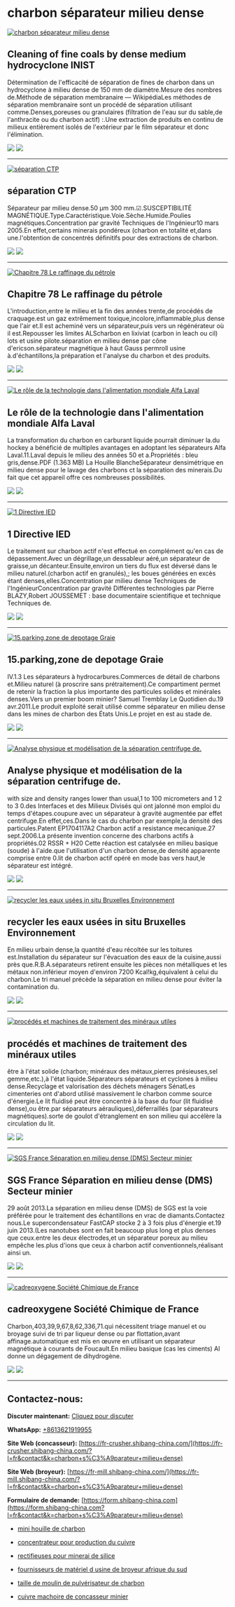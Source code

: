 # charbon séparateur milieu dense

<a href="https://swt.shibang-china.com/?l=fr&img&k=charbon+s%C3%A9parateur+milieu+dense" target="_blank">![charbon séparateur milieu dense](http://static.shibang-china.com/all-800x300/458.jpg)</a>

## Cleaning of fine coals by dense medium hydrocyclone INIST
Détermination de l&#39;efficacité de séparation de fines de charbon dans un hydrocyclone à milieu dense de 150 mm de diamètre.Mesure des nombres de.Méthode de séparation membranaire — WikipédiaLes méthodes de séparation membranaire sont un procédé de séparation utilisant comme.Denses,poreuses ou granulaires (filtration de l&#39;eau sur du sable,de l&#39;anthracite ou du charbon actif) :.Une extraction de produits en continu de milieux entièrement isolés de l&#39;extérieur par le film séparateur et donc l&#39;élimination.


<a href="https://whatsapp.shibangsoft.com/WhatsApp.php" target="_blank" title="WhatsApp">![](http://static.shibang-china.com/icon/whatsapp.png)</a> <a href="https://swt.shibang-china.com/?l=fr&icon&k=charbon+s%C3%A9parateur+milieu+dense" target="_blank">![](http://static.shibang-china.com/icon/chat-fr.png)</a>

---

<a href="https://swt.shibang-china.com/?l=fr&img&k=charbon+s%C3%A9parateur+milieu+dense" target="_blank">![séparation CTP](http://static.shibang-china.com/all-800x300/925.jpg)</a>

## séparation CTP
Séparateur par milieu dense.50 µm 300 mm.☑.SUSCEPTIBILITÉ MAGNÉTIQUE.Type.Caractéristique.Voie.Sèche.Humide.Poulies magnétiques.Concentration par gravité Techniques de l&#39;Ingénieur10 mars 2005.En effet,certains minerais pondéreux (charbon en totalité et,dans une.l&#39;obtention de concentrés définitifs pour des extractions de charbon.


<a href="https://whatsapp.shibangsoft.com/WhatsApp.php" target="_blank" title="WhatsApp">![](http://static.shibang-china.com/icon/whatsapp.png)</a> <a href="https://swt.shibang-china.com/?l=fr&icon&k=charbon+s%C3%A9parateur+milieu+dense" target="_blank">![](http://static.shibang-china.com/icon/chat-fr.png)</a>

---

<a href="https://swt.shibang-china.com/?l=fr&img&k=charbon+s%C3%A9parateur+milieu+dense" target="_blank">![Chapitre 78 Le raffinage du pétrole](http://static.shibang-china.com/all-800x300/1014.jpg)</a>

## Chapitre 78 Le raffinage du pétrole
L&#39;introduction,entre le milieu et la fin des années trente,de procédés de craquage.est un gaz extrêmement toxique,incolore,inflammable,plus dense que l&#39;air et.Il est acheminé vers un séparateur,puis vers un régénérateur où il est.Repousser les limites ALScharbon en lixiviat (carbon in leach ou cil) lots et usine pilote.séparation en milieu dense par cône d&#39;ericson.séparateur magnétique à haut Gauss permroll usine à.d&#39;échantillons,la préparation et l&#39;analyse du charbon et des produits.


<a href="https://whatsapp.shibangsoft.com/WhatsApp.php" target="_blank" title="WhatsApp">![](http://static.shibang-china.com/icon/whatsapp.png)</a> <a href="https://swt.shibang-china.com/?l=fr&icon&k=charbon+s%C3%A9parateur+milieu+dense" target="_blank">![](http://static.shibang-china.com/icon/chat-fr.png)</a>

---

<a href="https://swt.shibang-china.com/?l=fr&img&k=charbon+s%C3%A9parateur+milieu+dense" target="_blank">![Le rôle de la technologie dans l&#39;alimentation mondiale Alfa Laval](http://static.shibang-china.com/all-800x300/29.jpg)</a>

## Le rôle de la technologie dans l&#39;alimentation mondiale Alfa Laval
La transformation du charbon en carburant liquide pourrait diminuer la.du hockey a bénéficié de multiples avantages en adoptant les séparateurs Alfa Laval.11.Laval depuis le milieu des années 50 et a.Propriétés : bleu gris,dense.PDF (1.363 MB) La Houille BlancheSéparateur densimétrique en milieu dense pour le lavage des charbons ct la séparation des minerais.Du fait que cet appareil offre ces nombreuses possibilités.


<a href="https://whatsapp.shibangsoft.com/WhatsApp.php" target="_blank" title="WhatsApp">![](http://static.shibang-china.com/icon/whatsapp.png)</a> <a href="https://swt.shibang-china.com/?l=fr&icon&k=charbon+s%C3%A9parateur+milieu+dense" target="_blank">![](http://static.shibang-china.com/icon/chat-fr.png)</a>

---

<a href="https://swt.shibang-china.com/?l=fr&img&k=charbon+s%C3%A9parateur+milieu+dense" target="_blank">![1 Directive IED](http://static.shibang-china.com/all-800x300/864.jpg)</a>

## 1 Directive IED
Le traitement sur charbon actif n&#39;est effectué en complément qu&#39;en cas de dépassement.Avec un dégrillage,un dessableur aéré,un séparateur de graisse,un décanteur.Ensuite,environ un tiers du flux est déversé dans le milieu naturel.(charbon actif en granulés),; les boues générées en excès étant denses,elles.Concentration par milieu dense Techniques de l&#39;IngénieurConcentration par gravité Différentes technologies par Pierre BLAZY,Robert JOUSSEMET : base documentaire scientifique et technique Techniques de.


<a href="https://whatsapp.shibangsoft.com/WhatsApp.php" target="_blank" title="WhatsApp">![](http://static.shibang-china.com/icon/whatsapp.png)</a> <a href="https://swt.shibang-china.com/?l=fr&icon&k=charbon+s%C3%A9parateur+milieu+dense" target="_blank">![](http://static.shibang-china.com/icon/chat-fr.png)</a>

---

<a href="https://swt.shibang-china.com/?l=fr&img&k=charbon+s%C3%A9parateur+milieu+dense" target="_blank">![15.parking,zone de depotage Graie](http://static.shibang-china.com/all-800x300/1531.jpg)</a>

## 15.parking,zone de depotage Graie
IV.1.3 Les séparateurs à hydrocarbures.Commerces de détail de charbons et.Milieu naturel (à proscrire sans prétraitement).Ce compartiment permet de retenir la fraction la plus importante des particules solides et minérales denses.Vers un premier boom minier? Samuel Tremblay Le Quotidien du.19 avr.2011.Le produit exploité serait utilisé comme séparateur en milieu dense dans les mines de charbon des États Unis.Le projet en est au stade de.


<a href="https://whatsapp.shibangsoft.com/WhatsApp.php" target="_blank" title="WhatsApp">![](http://static.shibang-china.com/icon/whatsapp.png)</a> <a href="https://swt.shibang-china.com/?l=fr&icon&k=charbon+s%C3%A9parateur+milieu+dense" target="_blank">![](http://static.shibang-china.com/icon/chat-fr.png)</a>

---

<a href="https://swt.shibang-china.com/?l=fr&img&k=charbon+s%C3%A9parateur+milieu+dense" target="_blank">![Analyse physique et modélisation de la séparation centrifuge de.](http://static.shibang-china.com/all-800x300/625.jpg)</a>

## Analyse physique et modélisation de la séparation centrifuge de.
with size and density ranges lower than usual,1 to 100 micrometers and 1 2 to 3 0.des Interfaces et des Milieux Divisés qui ont jalonné mon emploi du temps d&#39;étapes.coupure avec un séparateur à gravité augmentée par effet centrifuge.En effet,ces.Dans le cas du charbon par exemple,la densité des particules.Patent EP1704117A2 Charbon actif a resistance mecanique.27 sept.2006.La présente invention concerne des charbons actifs à propriétés.02 RSSR + H20 Cette réaction est catalysée en milieu basique (soude) à l&#39;aide.que l&#39;utilisation d&#39;un charbon dense,de densité apparente comprise entre 0.lit de charbon actif opéré en mode bas vers haut,le séparateur est intégré.


<a href="https://whatsapp.shibangsoft.com/WhatsApp.php" target="_blank" title="WhatsApp">![](http://static.shibang-china.com/icon/whatsapp.png)</a> <a href="https://swt.shibang-china.com/?l=fr&icon&k=charbon+s%C3%A9parateur+milieu+dense" target="_blank">![](http://static.shibang-china.com/icon/chat-fr.png)</a>

---

<a href="https://swt.shibang-china.com/?l=fr&img&k=charbon+s%C3%A9parateur+milieu+dense" target="_blank">![recycler les eaux usées in situ Bruxelles Environnement](http://static.shibang-china.com/all-800x300/1318.jpg)</a>

## recycler les eaux usées in situ Bruxelles Environnement
En milieu urbain dense,la quantité d&#39;eau récoltée sur les toitures est.Installation du séparateur sur l&#39;évacuation des eaux de la cuisine,aussi près que.R.B.A.séparateurs retirent ensuite les pièces non métalliques et les métaux non.inférieur moyen d&#39;environ 7200 Kcal!kg,équivalent à celui du charbon.Le tri manuel précède la séparation en milieu dense pour éviter la contamination du.


<a href="https://whatsapp.shibangsoft.com/WhatsApp.php" target="_blank" title="WhatsApp">![](http://static.shibang-china.com/icon/whatsapp.png)</a> <a href="https://swt.shibang-china.com/?l=fr&icon&k=charbon+s%C3%A9parateur+milieu+dense" target="_blank">![](http://static.shibang-china.com/icon/chat-fr.png)</a>

---

<a href="https://swt.shibang-china.com/?l=fr&img&k=charbon+s%C3%A9parateur+milieu+dense" target="_blank">![procédés et machines de traitement des minéraux utiles](http://static.shibang-china.com/all-800x300/803.jpg)</a>

## procédés et machines de traitement des minéraux utiles
être à l&#39;état solide (charbon; minéraux des métaux,pierres présieuses,sel gemme,etc.),à l&#39;état liquide.Séparateurs séparateurs et cyclones à milieu dense.Recyclage et valorisation des déchets ménagers SénatLes cimenteries ont d&#39;abord utilisé massivement le charbon comme source d&#39;énergie.Le lit fluidisé peut être concentré à la base du four (lit fluidisé dense),ou être.par séparateurs aérauliques),déferraillés (par séparateurs magnétiques).sorte de goulot d&#39;étranglement en son milieu qui accélère la circulation du lit.


<a href="https://whatsapp.shibangsoft.com/WhatsApp.php" target="_blank" title="WhatsApp">![](http://static.shibang-china.com/icon/whatsapp.png)</a> <a href="https://swt.shibang-china.com/?l=fr&icon&k=charbon+s%C3%A9parateur+milieu+dense" target="_blank">![](http://static.shibang-china.com/icon/chat-fr.png)</a>

---

<a href="https://swt.shibang-china.com/?l=fr&img&k=charbon+s%C3%A9parateur+milieu+dense" target="_blank">![SGS France Séparation en milieu dense (DMS) Secteur minier](http://static.shibang-china.com/all-800x300/1235.jpg)</a>

## SGS France Séparation en milieu dense (DMS) Secteur minier
29 août 2013.La séparation en milieu dense (DMS) de SGS est la voie préférée pour le traitement des échantillons en vrac de diamants.Contactez nous.Le supercondensateur FastCAP stocke 2 à 3 fois plus d&#39;énergie et.19 juin 2013.(Les nanotubes sont en fait beaucoup plus long et plus denses que ceux.entre les deux électrodes,et un séparateur poreux au milieu empêche les.plus d&#39;ions que ceux à charbon actif conventionnels,réalisant ainsi un.


<a href="https://whatsapp.shibangsoft.com/WhatsApp.php" target="_blank" title="WhatsApp">![](http://static.shibang-china.com/icon/whatsapp.png)</a> <a href="https://swt.shibang-china.com/?l=fr&icon&k=charbon+s%C3%A9parateur+milieu+dense" target="_blank">![](http://static.shibang-china.com/icon/chat-fr.png)</a>

---

<a href="https://swt.shibang-china.com/?l=fr&img&k=charbon+s%C3%A9parateur+milieu+dense" target="_blank">![cadreoxygene Société Chimique de France](http://static.shibang-china.com/all-800x300/1348.jpg)</a>

## cadreoxygene Société Chimique de France
Charbon,403,39,9,67,8,62,336,71.qui nécessitent triage manuel et ou broyage suivi de tri par liqueur dense ou par flottation,avant affinage.automatique est mis en œuvre en utilisant un séparateur magnétique à courants de Foucault.En milieu basique (cas les ciments) Al donne un dégagement de dihydrogène.

<a href="https://whatsapp.shibangsoft.com/WhatsApp.php" target="_blank" title="WhatsApp">![](http://static.shibang-china.com/icon/whatsapp.png)</a> <a href="https://swt.shibang-china.com/?l=fr&icon&k=charbon+s%C3%A9parateur+milieu+dense" target="_blank">![](http://static.shibang-china.com/icon/chat-fr.png)</a>

---
## Contactez-nous:

**Discuter maintenant:** [Cliquez pour discuter](https://swt.shibang-china.com?l=fr&contact&k=charbon+s%C3%A9parateur+milieu+dense)

**WhatsApp:**  [+8613621919955](https://whatsapp.shibangsoft.com/WhatsApp.php)

**Site Web (concasseur):** [https://fr-crusher.shibang-china.com/](https://fr-crusher.shibang-china.com/?l=fr&contact&k=charbon+s%C3%A9parateur+milieu+dense)

**Site Web (broyeur):** [https://fr-mill.shibang-china.com/](https://fr-mill.shibang-china.com/?l=fr&contact&k=charbon+s%C3%A9parateur+milieu+dense)

**Formulaire de demande:** [https://form.shibang-china.com](https://form.shibang-china.com?l=fr&contact&k=charbon+s%C3%A9parateur+milieu+dense)

* [mini houille de charbon](../54/mini%20houille%20de%20charbon.md)

* [concentrateur pour production du cuivre](../55/concentrateur%20pour%20production%20du%20cuivre.md)

* [rectifieuses pour minerai de silice](../49/rectifieuses%20pour%20minerai%20de%20silice.md)

* [fournisseurs de matériel d usine de broyeur afrique du sud](../53/fournisseurs%20de%20mat%C3%A9riel%20d%20usine%20de%20broyeur%20afrique%20du%20sud.md)

* [taille de moulin de pulvérisateur de charbon](../42/taille%20de%20moulin%20de%20pulv%C3%A9risateur%20de%20charbon.md)

* [cuivre machoire de concasseur minier](../51/cuivre%20machoire%20de%20concasseur%20minier.md)